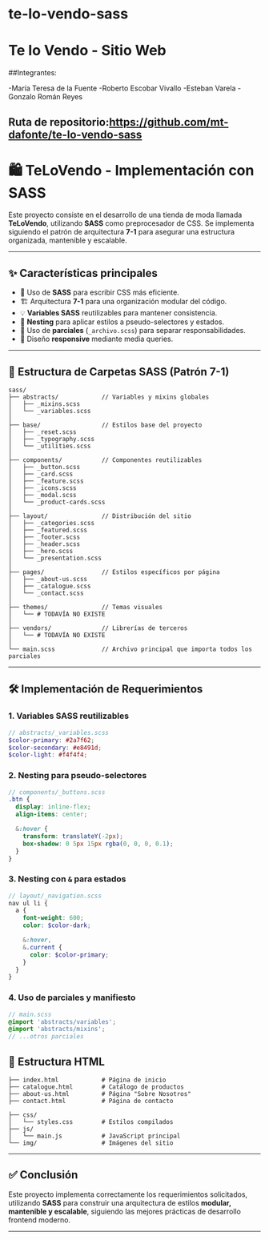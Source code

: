 # te-lo-vendo-sass

# Te lo Vendo - Sitio Web

##Integrantes:

-María Teresa de la Fuente
-Roberto Escobar Vivallo
-Esteban Varela
-Gonzalo Román Reyes

## Ruta de repositorio:https://github.com/mt-dafonte/te-lo-vendo-sass


# 🛍️ TeLoVendo - Implementación con SASS

Este proyecto consiste en el desarrollo de una tienda de moda llamada **TeLoVendo**, utilizando **SASS** como preprocesador de CSS. Se implementa siguiendo el patrón de arquitectura **7-1** para asegurar una estructura organizada, mantenible y escalable.

---

## ✨ Características principales

- 🎨 Uso de **SASS** para escribir CSS más eficiente.
- 🏗️ Arquitectura **7-1** para una organización modular del código.
- 💡 **Variables SASS** reutilizables para mantener consistencia.
- 🔄 **Nesting** para aplicar estilos a pseudo-selectores y estados.
- 🧩 Uso de **parciales** (`_archivo.scss`) para separar responsabilidades.
- 📱 Diseño **responsive** mediante media queries.

---

## 📁 Estructura de Carpetas SASS (Patrón 7-1)

```
sass/
├── abstracts/            // Variables y mixins globales
│   ├── _mixins.scss
│   └── _variables.scss
│
├── base/                 // Estilos base del proyecto
│   ├── _reset.scss
│   ├── _typography.scss
│   └── _utilities.scss
│
├── components/           // Componentes reutilizables
│   ├── _button.scss
│   ├── _card.scss
│   ├── _feature.scss
│   ├── _icons.scss
│   ├── _modal.scss
│   └── _product-cards.scss
│
├── layout/               // Distribución del sitio
│   ├── _categories.scss
│   ├── _featured.scss
│   ├── _footer.scss
│   ├── _header.scss
│   ├── _hero.scss
│   └── _presentation.scss
│
├── pages/                // Estilos específicos por página
│   ├── _about-us.scss
│   ├── _catalogue.scss
│   └── _contact.scss
│
├── themes/               // Temas visuales
│   └── # TODAVÍA NO EXISTE
│
├── vendors/              // Librerías de terceros
│   └── # TODAVÍA NO EXISTE   
│
└── main.scss             // Archivo principal que importa todos los parciales
```

---

## 🛠️ Implementación de Requerimientos

### 1. Variables SASS reutilizables

```scss
// abstracts/_variables.scss
$color-primary: #2a7f62;
$color-secondary: #e8491d;
$color-light: #f4f4f4;
```

### 2. Nesting para pseudo-selectores

```scss
// components/_buttons.scss
.btn {
  display: inline-flex;
  align-items: center;

  &:hover {
    transform: translateY(-2px);
    box-shadow: 0 5px 15px rgba(0, 0, 0, 0.1);
  }
}
```

### 3. Nesting con `&` para estados

```scss
// layout/_navigation.scss
nav ul li {
  a {
    font-weight: 600;
    color: $color-dark;

    &:hover,
    &.current {
      color: $color-primary;
    }
  }
}
```

### 4. Uso de parciales y manifiesto

```scss
// main.scss
@import 'abstracts/variables';
@import 'abstracts/mixins';
// ...otros parciales
```

## 🧱 Estructura HTML

```
├── index.html            # Página de inicio
├── catalogue.html        # Catálogo de productos
├── about-us.html         # Página "Sobre Nosotros"
├── contact.html          # Página de contacto

├── css/
│   └── styles.css        # Estilos compilados
├── js/
│   └── main.js           # JavaScript principal
└── img/                  # Imágenes del sitio
```

---

## ✅ Conclusión

Este proyecto implementa correctamente los requerimientos solicitados, utilizando **SASS** para construir una arquitectura de estilos **modular, mantenible y escalable**, siguiendo las mejores prácticas de desarrollo frontend moderno.

---


